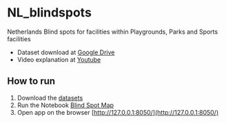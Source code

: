 # NL_blindspots
Netherlands Blind spots for facilities within Playgrounds, Parks and Sports facilities

* Dataset download at [Google Drive](https://drive.google.com/drive/folders/1DPCAAkYgqiUxpFv9uvmNaKuS928Dd5pj?usp=sharing)
* Video explanation at [Youtube](https://youtu.be/LzxwGOesutk)

## How to run
1. Download the [datasets](https://drive.google.com/drive/folders/1DPCAAkYgqiUxpFv9uvmNaKuS928Dd5pj?usp=sharing)
2. Run the Notebook [Blind Spot Map](https://github.com/octokami/NL_blindspots/blob/main/Blind_spot_map.ipynb)
3. Open app on the browser [http://127.0.0.1:8050/](http://127.0.0.1:8050/)
